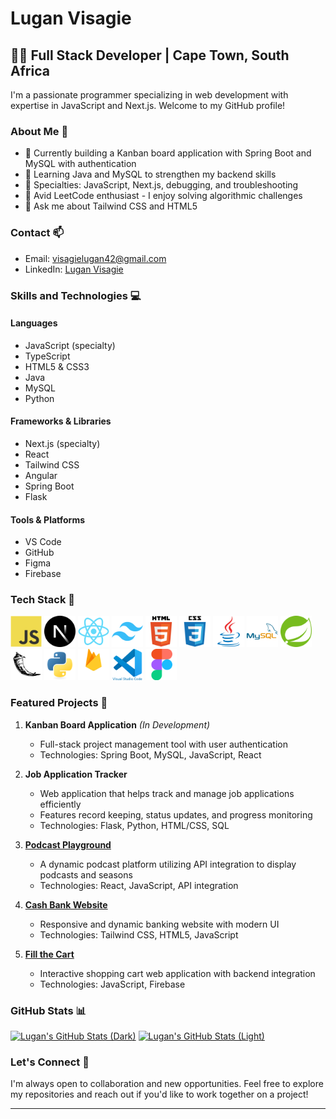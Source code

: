 # Lugan Visagie

## 👨‍💻 Full Stack Developer | Cape Town, South Africa

I'm a passionate programmer specializing in web development with expertise in JavaScript and Next.js. Welcome to my GitHub profile!

### About Me 🌟

- 🔭 Currently building a Kanban board application with Spring Boot and MySQL with authentication
- 🌱 Learning Java and MySQL to strengthen my backend skills
- 💪 Specialties: JavaScript, Next.js, debugging, and troubleshooting
- 🧩 Avid LeetCode enthusiast - I enjoy solving algorithmic challenges
- 💬 Ask me about Tailwind CSS and HTML5

### Contact 📫

- Email: visagielugan42@gmail.com
- LinkedIn: [Lugan Visagie](https://www.linkedin.com/in/lugan-visagie-ab3794268/)

### Skills and Technologies 💻

#### Languages
- JavaScript (specialty)
- TypeScript
- HTML5 & CSS3
- Java
- MySQL
- Python

#### Frameworks & Libraries
- Next.js (specialty)
- React
- Tailwind CSS
- Angular
- Spring Boot
- Flask

#### Tools & Platforms
- VS Code
- GitHub
- Figma
- Firebase

### Tech Stack 🧰

<img src="https://github.com/devicons/devicon/blob/master/icons/javascript/javascript-original.svg" alt="JavaScript Logo" width="50" height="50"> <img src="https://github.com/devicons/devicon/blob/master/icons/nextjs/nextjs-original.svg" alt="Next.js Logo" width="50" height="50"> <img src="https://github.com/devicons/devicon/blob/master/icons/react/react-original.svg" alt="React Logo" width="50" height="50"> <img src="https://github.com/devicons/devicon/blob/master/icons/tailwindcss/tailwindcss-original.svg" alt="Tailwind Logo" width="50" height="50"> <img src="https://github.com/devicons/devicon/blob/master/icons/html5/html5-original-wordmark.svg" alt="HTML Logo" width="50" height="50"> <img src="https://github.com/devicons/devicon/blob/master/icons/css3/css3-original-wordmark.svg" alt="CSS Logo" width="50" height="50"> <img src="https://github.com/devicons/devicon/blob/master/icons/java/java-original.svg" alt="Java Logo" width="50" height="50"> <img src="https://github.com/devicons/devicon/blob/master/icons/mysql/mysql-original-wordmark.svg" alt="MySQL Logo" width="50" height="50"> <img src="https://github.com/devicons/devicon/blob/master/icons/spring/spring-original.svg" alt="Spring Logo" width="50" height="50"> <img src="https://github.com/devicons/devicon/blob/master/icons/flask/flask-original.svg" alt="Flask Logo" width="50" height="50"> <img src="https://github.com/devicons/devicon/blob/master/icons/python/python-original.svg" alt="Python Logo" width="50" height="50"> <img src="https://github.com/devicons/devicon/blob/master/icons/firebase/firebase-original-wordmark.svg" alt="Firebase Logo" width="50" height="50"> <img src="https://github.com/devicons/devicon/blob/master/icons/vscode/vscode-original-wordmark.svg" alt="VS Code Logo" width="50" height="50"> <img src="https://github.com/devicons/devicon/blob/master/icons/figma/figma-original.svg" alt="Figma Logo" width="50" height="50">

### Featured Projects 🚀

1. **Kanban Board Application** *(In Development)*
   - Full-stack project management tool with user authentication
   - Technologies: Spring Boot, MySQL, JavaScript, React

2. **Job Application Tracker**
   - Web application that helps track and manage job applications efficiently
   - Features record keeping, status updates, and progress monitoring
   - Technologies: Flask, Python, HTML/CSS, SQL

3. **[Podcast Playground](https://the-podcast-playground.vercel.app/)**
   - A dynamic podcast platform utilizing API integration to display podcasts and seasons
   - Technologies: React, JavaScript, API integration

4. **[Cash Bank Website](https://github.com/Lugan2004/LUGVIS340_WFC2401_LuganVisagie_GroupA_SDF11)**
   - Responsive and dynamic banking website with modern UI
   - Technologies: Tailwind CSS, HTML5, JavaScript

5. **[Fill the Cart](https://add-to-cart-lugan-visagie.netlify.app/)**
   - Interactive shopping cart web application with backend integration
   - Technologies: JavaScript, Firebase

### GitHub Stats 📊

[![Lugan's GitHub Stats (Dark)](https://github-readme-stats.vercel.app/api?username=Lugan2004&show_icons=true&theme=radical#gh-dark-mode-only)](https://github.com/anuraghazra/github-readme-stats#gh-dark-mode-only)
[![Lugan's GitHub Stats (Light)](https://github-readme-stats.vercel.app/api?username=Lugan2004&show_icons=true&theme=default#gh-light-mode-only)](https://github.com/anuraghazra/github-readme-stats#gh-light-mode-only)

### Let's Connect 🤝

I'm always open to collaboration and new opportunities. Feel free to explore my repositories and reach out if you'd like to work together on a project!

---

<!--
**Lugan2004/Lugan2004** is a ✨ special ✨ repository because its `README.md` (this file) appears on your GitHub profile.
-->
